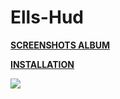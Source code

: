 # Ells-Hud

**[SCREENSHOTS ALBUM](https://imgur.com/a/L4vPB)** 

**[INSTALLATION](https://imgur.com/a/w3Ah6)**

![](https://i.imgur.com/jL39eAL.jpg)